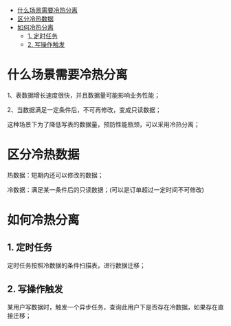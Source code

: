- [什么场景需要冷热分离](#什么场景需要冷热分离)
- [区分冷热数据](#区分冷热数据)
- [如何冷热分离](#如何冷热分离)
  - [1. 定时任务](#1-定时任务)
  - [2. 写操作触发](#2-写操作触发)


# 什么场景需要冷热分离
1、表数据增长速度很快，并且数据量可能影响业务性能；

2、当数据满足一定条件后，不可再修改，变成只读数据；

这种场景下为了降低写表的数据量，预防性能瓶颈，可以采用冷热分离；

# 区分冷热数据

热数据：短期内还可以修改的数据；

冷数据：满足某一条件后的只读数据；(可以是订单超过一定时间不可修改)


# 如何冷热分离

## 1. 定时任务

定时任务按照冷数据的条件扫描表，进行数据迁移；

## 2. 写操作触发

某用户写数据时，触发一个异步任务，查询此用户下是否存在冷数据，如果存在直接迁移；

